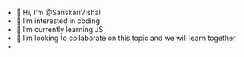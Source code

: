 - 👋 Hi, I’m @SanskariVishal
- 👀 I’m interested in coding
- 🌱 I’m currently learning JS
- 💞️ I’m looking to collaborate on this topic and we will learn together
- 

<!---
SanskariVishal/SanskariVishal is a ✨ special ✨ repository because its `README.md` (this file) appears on your GitHub profile.
You can click the Preview link to take a look at your changes.
--->
